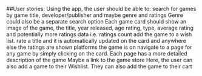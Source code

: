 ##User stories:
Using the app, the user should be able to:
search for games by game title, developer/publisher and maybe genre and ratings
Genre could also be a separate search option
Each game card should show an image of the game, the title, year released, age rating, type, average rating and potentially more ratings data i.e. ratings count
add the game to a wish list.
rate a title and it is automatically updated on the card and anywhere else the ratings are shown
platforms the game is on
navigate to a page for any game by simply clicking on the card.
Each page has a more detailed description of the game
Maybe a link to the game store
Here, the user can also add a game to their Wishlist.
They can also add the game to their cart
